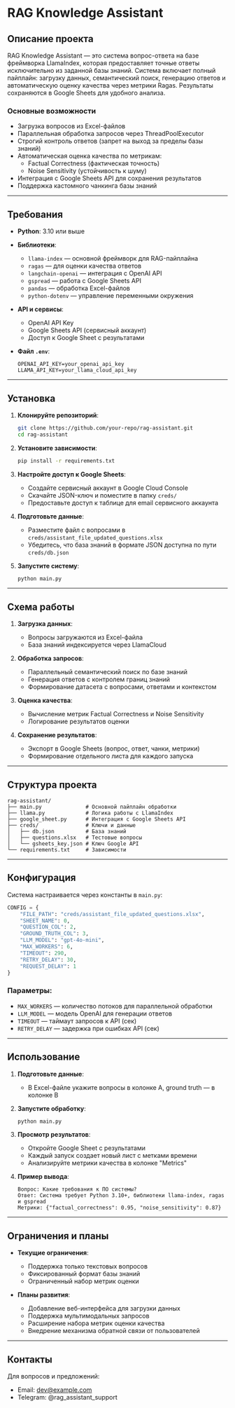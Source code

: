 # RAG Knowledge Assistant

## Описание проекта

RAG Knowledge Assistant — это система вопрос-ответа на базе фреймворка LlamaIndex, которая предоставляет точные ответы исключительно из заданной базы знаний. Система включает полный пайплайн: загрузку данных, семантический поиск, генерацию ответов и автоматическую оценку качества через метрики Ragas. Результаты сохраняются в Google Sheets для удобного анализа.

### Основные возможности
- Загрузка вопросов из Excel-файлов
- Параллельная обработка запросов через ThreadPoolExecutor
- Строгий контроль ответов (запрет на выход за пределы базы знаний)
- Автоматическая оценка качества по метрикам:
  - Factual Correctness (фактическая точность)
  - Noise Sensitivity (устойчивость к шуму)
- Интеграция с Google Sheets API для сохранения результатов
- Поддержка кастомного чанкинга базы знаний

---

## Требования

- **Python**: 3.10 или выше
- **Библиотеки**:
  - `llama-index` — основной фреймворк для RAG-пайплайна
  - `ragas` — для оценки качества ответов
  - `langchain-openai` — интеграция с OpenAI API
  - `gspread` — работа с Google Sheets API
  - `pandas` — обработка Excel-файлов
  - `python-dotenv` — управление переменными окружения

- **API и сервисы**:
  - OpenAI API Key
  - Google Sheets API (сервисный аккаунт)
  - Доступ к Google Sheet с результатами

- **Файл `.env`**:
  ```
  OPENAI_API_KEY=your_openai_api_key
  LLAMA_API_KEY=your_llama_cloud_api_key
  ```

---

## Установка

1. **Клонируйте репозиторий**:
   ```bash
   git clone https://github.com/your-repo/rag-assistant.git
   cd rag-assistant
   ```

2. **Установите зависимости**:
   ```bash
   pip install -r requirements.txt
   ```

3. **Настройте доступ к Google Sheets**:
   - Создайте сервисный аккаунт в Google Cloud Console
   - Скачайте JSON-ключ и поместите в папку `creds/`
   - Предоставьте доступ к таблице для email сервисного аккаунта

4. **Подготовьте данные**:
   - Разместите файл с вопросами в `creds/assistant_file_updated_questions.xlsx`
   - Убедитесь, что база знаний в формате JSON доступна по пути `creds/db.json`

5. **Запустите систему**:
   ```bash
   python main.py
   ```

---

## Схема работы

1. **Загрузка данных**:
   - Вопросы загружаются из Excel-файла
   - База знаний индексируется через LlamaCloud

2. **Обработка запросов**:
   - Параллельный семантический поиск по базе знаний
   - Генерация ответов с контролем границ знаний
   - Формирование датасета с вопросами, ответами и контекстом

3. **Оценка качества**:
   - Вычисление метрик Factual Correctness и Noise Sensitivity
   - Логирование результатов оценки

4. **Сохранение результатов**:
   - Экспорт в Google Sheets (вопрос, ответ, чанки, метрики)
   - Формирование отдельного листа для каждого запуска

---

## Структура проекта

```
rag-assistant/
├── main.py              # Основной пайплайн обработки
├── llama.py             # Логика работы с LlamaIndex
├── google_sheet.py      # Интеграция с Google Sheets API
├── creds/               # Ключи и данные
│   ├── db.json          # База знаний
│   ├── questions.xlsx   # Тестовые вопросы
│   └── gsheets_key.json # Ключ Google API
└── requirements.txt     # Зависимости
```

---

## Конфигурация

Система настраивается через константы в `main.py`:

```python
CONFIG = {
    "FILE_PATH": "creds/assistant_file_updated_questions.xlsx",
    "SHEET_NAME": 0,
    "QUESTION_COL": 2,
    "GROUND_TRUTH_COL": 3,
    "LLM_MODEL": "gpt-4o-mini",
    "MAX_WORKERS": 6,
    "TIMEOUT": 290,
    "RETRY_DELAY": 30,
    "REQUEST_DELAY": 1
}
```

### Параметры:
- `MAX_WORKERS` — количество потоков для параллельной обработки
- `LLM_MODEL` — модель OpenAI для генерации ответов
- `TIMEOUT` — таймаут запросов к API (сек)
- `RETRY_DELAY` — задержка при ошибках API (сек)

---

## Использование

1. **Подготовьте данные**:
   - В Excel-файле укажите вопросы в колонке A, ground truth — в колонке B

2. **Запустите обработку**:
   ```bash
   python main.py
   ```

3. **Просмотр результатов**:
   - Откройте Google Sheet с результатами
   - Каждый запуск создает новый лист с метками времени
   - Анализируйте метрики качества в колонке "Metrics"

4. **Пример вывода**:
   ```
   Вопрос: Какие требования к ПО системы?
   Ответ: Система требует Python 3.10+, библиотеки llama-index, ragas и gspread
   Метрики: {"factual_correctness": 0.95, "noise_sensitivity": 0.87}
   ```

---

## Ограничения и планы

- **Текущие ограничения**:
  - Поддержка только текстовых вопросов
  - Фиксированный формат базы знаний
  - Ограниченный набор метрик оценки

- **Планы развития**:
  - Добавление веб-интерфейса для загрузки данных
  - Поддержка мультимодальных запросов
  - Расширение набора метрик оценки качества
  - Внедрение механизма обратной связи от пользователей

---

## Контакты

Для вопросов и предложений:
- Email: dev@example.com
- Telegram: @rag_assistant_support